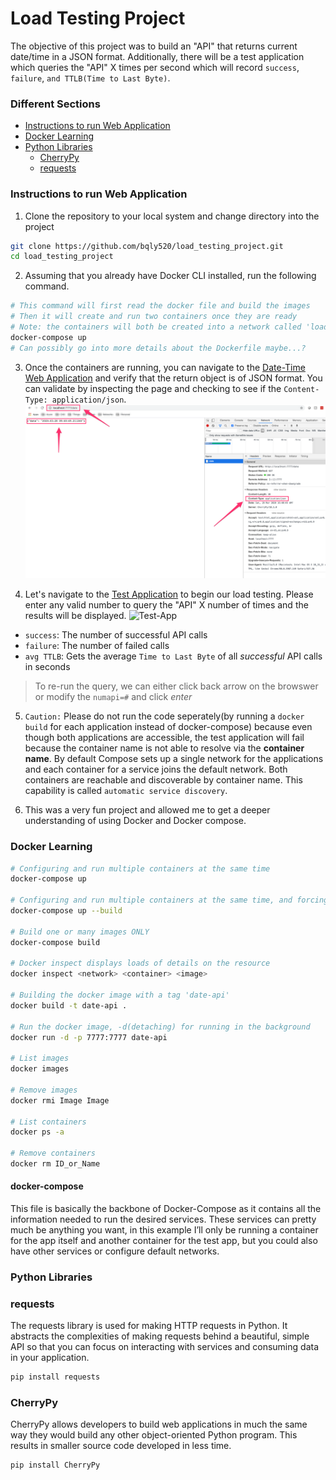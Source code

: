 # Load Testing Project

The objective of this project was to build an "API" that returns current date/time in a JSON format. Additionally, there will be a test application which queries the "API" X times per second which will record `success`, `failure`, `and TTLB(Time to Last Byte)`.

### Different Sections
- [Instructions to run Web Application](#instructions-to-run-web-application)
- [Docker Learning](#docker-learning)
- [Python Libraries](#python-libraries)
    - [CherryPy](#cherrypy)
    - [requests](#requests)

### Instructions to run Web Application

1. Clone the repository to your local system and change directory into the project
```bash
git clone https://github.com/bqly520/load_testing_project.git
cd load_testing_project
```

2. Assuming that you already have Docker CLI installed, run the following command.
```bash
# This command will first read the docker file and build the images
# Then it will create and run two containers once they are ready
# Note: the containers will both be created into a network called 'load_testing_project_default'
docker-compose up
# Can possibly go into more details about the Dockerfile maybe...?
```

3. Once the containers are running, you can navigate to the [Date-Time Web Application](http://localhost:7777/date) and verify that the return object is of JSON format. You can validate by inspecting the page and checking to see if the `Content-Type: application/json`.
![Web-App](images/date-time-application-sc.png)

4. Let's navigate to the [Test Application](http://localhost:8888/) to begin our load testing. Please enter any valid number to query the "API" X number of times and the results will be displayed.
![Test-App](test-datetime-api-sc.png)
- `success`: The number of successful API calls
- `failure`: The number of failed calls
- `avg TTLB`: Gets the average `Time to Last Byte` of all *successful* API calls in seconds
> To re-run the query, we can either click back arrow on the browswer or modify the `numapi=#` and click *enter*

5. `Caution:` Please do not run the code seperately(by running a `docker build` for each application instead of docker-compose) because even though both applications are accessible, the test application will fail because the container name is not able to resolve via the **container name**. By default Compose sets up a single network for the applications and each container for a service joins the default network. Both containers are reachable and discoverable by container name. This capability is called `automatic service discovery`.

6. This was a very fun project and allowed me to get a deeper understanding of using Docker and Docker compose.

### Docker Learning
```bash
# Configuring and run multiple containers at the same time
docker-compose up

# Configuring and run multiple containers at the same time, and forcing to re-build all images
docker-compose up --build

# Build one or many images ONLY
docker-compose build

# Docker inspect displays loads of details on the resource
docker inspect <network> <container> <image>

# Building the docker image with a tag 'date-api'
docker build -t date-api .

# Run the docker image, -d(detaching) for running in the background
docker run -d -p 7777:7777 date-api

# List images
docker images

# Remove images
docker rmi Image Image

# List containers
docker ps -a

# Remove containers
docker rm ID_or_Name
```

#### docker-compose
This file is basically the backbone of Docker-Compose as it contains all the information needed to run the desired services. These services can pretty much be anything you want, in this example I’ll only be running a container for the app itself and another container for the test app, but you could also have other services or configure default networks.


### Python Libraries

### requests
The requests library is used for making HTTP requests in Python. It abstracts the complexities of making requests behind a beautiful, simple API so that you can focus on interacting with services and consuming data in your application.
```bash
pip install requests
```

### CherryPy
CherryPy allows developers to build web applications in much the same way they would build any other object-oriented Python program. This results in smaller source code developed in less time.
```bash
pip install CherryPy
```